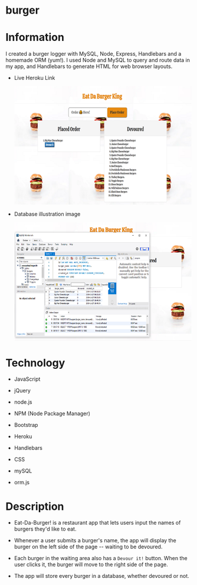 # burger

# Information

I created a burger logger with MySQL, Node, Express, Handlebars and a homemade ORM (yum!). I used Node and MySQL to query and route data in my app, and Handlebars to generate HTML for web browser layouts.

- Live Heroku Link

    <a href="https://the14thweb-burger.herokuapp.com/"><img src="images/eatdaburgerking02.png" ></a>

- Database illustration image

    <img src="images/sqlheroku02.png" >

# Technology 

- JavaScript

- jQuery

- node.js

- NPM (Node Package Manager)

- Bootstrap

- Heroku

- Handlebars

- CSS

- mySQL

- orm.js

# Description

- Eat-Da-Burger! is a restaurant app that lets users input the names of burgers they'd like to eat.

- Whenever a user submits a burger's name, the app will display the burger on the left side of the page -- waiting to be devoured.

- Each burger in the waiting area also has a `Devour it!` button. When the user clicks it, the burger will move to the right side    of the page.

* The app will store every burger in a database, whether devoured or not.